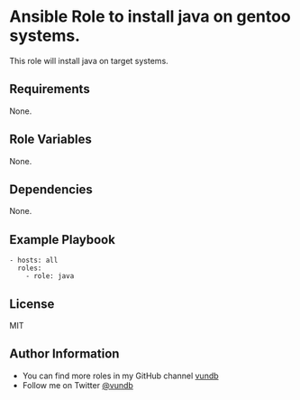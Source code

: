 Ansible Role to install java on gentoo systems.
===============================================

This role will install java on target systems.

Requirements
------------

None.

Role Variables
--------------

None.

Dependencies
------------

None.

Example Playbook
----------------
```
- hosts: all
  roles:
    - role: java
```

License
-------

MIT

Author Information
------------------

- You can find more roles in my GitHub channel [vundb](https://github.com/vundb)
- Follow me on Twitter [@vundb](https://twitter.com/vundb)
